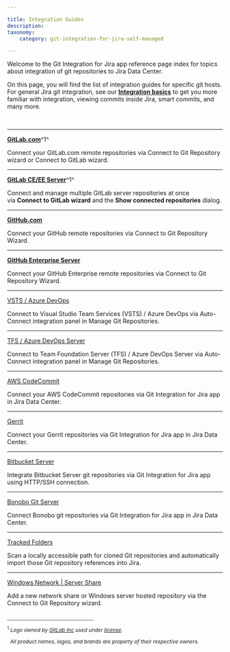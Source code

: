 ```yaml
---

title: Integration Guides
description:
taxonomy:
    category: git-integration-for-jira-self-managed

---
```

Welcome to the Git Integration for Jira app reference page index for topics about integration of git repositories to Jira Data Center.

On this page, you will find the list of integration guides for specific git hosts. For general Jira git integration, see our **[Integration basics](/git-integration-for-jira-self-managed/integration-basics/)** to get you more familiar with integration, viewing commits inside Jira, smart commits, and many more.

<br>

* * *


[**GitLab.com**](/git-integration-for-jira-self-managed/gitlab/)^1^

Connect your GitLab.com remote repositories via Connect to Git Repository wizard or Connect to GitLab wizard.

* * *

[**GitLab CE/EE Server**](/git-integration-for-jira-self-managed/gitlab-com-ce-ee-gijsm/)^1^

Connect and manage multiple GitLab server repositories at once via **Connect to GitLab wizard** and the **Show connected repositories** dialog.

* * *


[**GitHub.com**](/git-integration-for-jira-self-managed/github/)

Connect your GitHub remote repositories via Connect to Git Repository Wizard.

* * *


[**GitHub Enterprise Server**](/git-integration-for-jira-self-managed/github-enterprise-server/)

Connect your GitHub Enterprise remote repositories via Connect to Git Repository Wizard.

* * *

[VSTS / Azure DevOps](/git-integration-for-jira-self-managed/azure-devops-visual-studio-team-services-vsts/)

Connect to Visual Studio Team Services (VSTS) / Azure DevOps via Auto-Connect integration panel in Manage Git Repositories.

* * *

[TFS / Azure DevOps Server](/git-integration-for-jira-self-managed/azure-devops-server-team-foundation-services-tfs/)

Connect to Team Foundation Server (TFS) / Azure DevOps Server via Auto-Connect integration panel in Manage Git Repositories.

* * *

[AWS CodeCommit](/git-integration-for-jira-self-managed/aws-codecommit/)

Connect your AWS CodeCommit repositories via Git Integration for Jira app in Jira Data Center.

* * *

[Gerrit](/git-integration-for-jira-self-managed/gerrit/)

Connect your Gerrit repositories via Git Integration for Jira app in Jira Data Center.

* * *

[Bitbucket Server](/git-integration-for-jira-self-managed/bitbucket-server/)

Integrate Bitbucket Server git repositories via Git Integration for Jira app using HTTP/SSH connection.

* * *

[Bonobo Git Server](/git-integration-for-jira-self-managed/bonobo/)

Connect Bonobo git repositories via Git Integration for Jira app in Jira Data Center.

* * *

[Tracked Folders](/git-integration-for-jira-self-managed/tracked-folders/)

Scan a locally accessible path for cloned Git repositories and automatically import those Git repository references into Jira.

* * *

[Windows Network | Server Share](/git-integration-for-jira-self-managed/windows-network-server-share/)

Add a new network share or Windows server hosted repository via the Connect to Git Repository wizard.


<br>
<div style='border-top: 1px solid #456; width: 40%; padding-bottom: 12px'></div>
<div style='font-size: 12px;'>
    <sup>1</sup> <i>Logo owned by <a href='https://gitlab.com/'>GitLab Inc</a> used under <a href='https://creativecommons.org/licenses/by-nc-sa/4.0/'>license</a>.
    <p>&nbsp;&nbsp;All product names, logos, and brands are property of their respective owners.<p><i>
</div>

